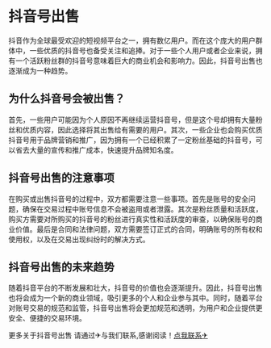 # 抖音号出售

抖音作为全球最受欢迎的短视频平台之一，拥有数亿用户。而在这个庞大的用户群体中，一些优质的抖音号也备受关注和追捧。对于一些个人用户或者企业来说，拥有一个活跃粉丝群的抖音号意味着巨大的商业机会和影响力。因此，抖音号出售也逐渐成为一种趋势。

## 为什么抖音号会被出售？

首先，一些用户可能因为个人原因不再继续运营抖音号，但是这个号却拥有大量粉丝和优质内容，因此选择将其出售给有需要的用户。其次，一些企业也会购买优质抖音号用于品牌营销和推广，因为拥有一个已经积累了一定粉丝基础的抖音号，可以省去大量的宣传和推广成本，快速提升品牌知名度。

## 抖音号出售的注意事项

在购买或出售抖音号的过程中，双方都需要注意一些事项。首先是账号的安全问题，确保在交易过程中账号信息不会被盗用或者泄露。其次是粉丝质量和活跃度，购买方需要对所购买的抖音号的粉丝进行真实性和活跃度的审查，以确保账号的商业价值。最后是合同和法律问题，双方需要签订正式的合同，明确账号的所有权和使用权，以及在交易出现纠纷时的解决方式。

## 抖音号出售的未来趋势

随着抖音平台的不断发展和壮大，抖音号的价值也会逐渐提升。因此，抖音号出售也将会成为一个新的商业领域，吸引更多的个人和企业参与其中。同时，随着平台对账号交易的规范和监管，抖音号出售将会更加规范和透明，为用户和企业提供更安全、便捷的交易环境。

更多关于抖音号出售 请通过✈与我们联系,感谢阅读！[点我联系✈](https://dl.k02.cc)